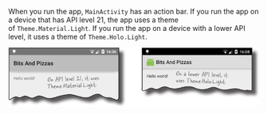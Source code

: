 When you run the app, `MainActivity` has an action bar. If you run the app on a device that has API level 21, the app uses a theme of `Theme.Material.Light`. If you run the app on a device with a lower API level, it uses a theme of `Theme.Holo.Light`.

![](.guides/img/12.png)